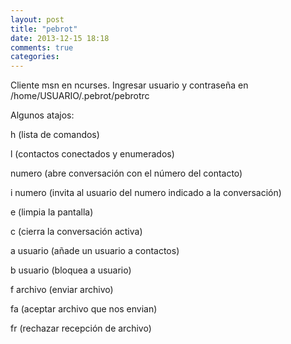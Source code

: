 ```yaml
---
layout: post
title: "pebrot"
date: 2013-12-15 18:18
comments: true
categories: 
---
```

Cliente msn en ncurses. Ingresar usuario y contraseña en /home/USUARIO/.pebrot/pebrotrc

Algunos atajos:

h (lista de comandos)

l (contactos conectados y enumerados)

numero  (abre conversación con el número del contacto)

i numero (invita al usuario del numero indicado a la conversación)

e (limpia la pantalla)

c (cierra la conversación activa)

a usuario (añade un usuario a contactos)

b usuario (bloquea a usuario)

f archivo (enviar archivo)

fa (aceptar archivo que nos envian)

fr (rechazar recepción de archivo)

